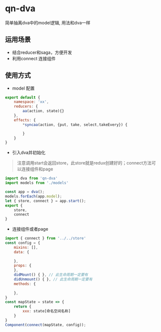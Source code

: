 <!--
 * @Date: 2020-01-09 16:40:40
 * @LastEditors  : zhengxi
 * @LastEditTime : 2020-01-09 17:49:06
 -->
# qn-dva
简单抽离dva中的model逻辑, 用法和dva一样

## 运用场景
- 结合reducer和saga，方便开发
- 利用connect 连接组件

## 使用方式
- model 配置
```js
export default {
    namespace: 'xx',
    reducers: {
        aa(action, state){}
    },
    effects: {
        *syncaa(action, {put, take, select,takeEvery}) {

        }
    }
}
```
- 引入dva并初始化
> 注意调用start会返回store，此store就是redux创建好的；connect方法可以连接组件和page
```js
import dva from 'qn-dva'
import models from './models' 

const app = dva();
models.forEach(app.model);
let { store, connect } = app.start();
export {
    store,
    connect
}
```

- 连接组件或者page
``` js
import { connect } from '../../store'
const config = {
    mixins: [],
    data: {
        
    },
    props: {
    },
    didMount() { }, // 此生命周期一定要有
    didUnmount() { }, // 此生命周期一定要有
    methods: {
        
    },
}
const mapState = state => {
    return {
        xxx: state[命名空间名称]
    }
}
Component(connect(mapState, config));
```